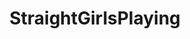 ---
title: StraightGirlsPlaying
crosslinks:
- EilaAdams
- collegesluts
- TimeaBella
- NSFW_GIF
- Unexpected
- freethenipple
- JodiWest
- BustyPetite
- IAmA
- NSFW_HTML5
- pornthatendtoosoon
- notinteresting
- AccidentalRenaissanceNSFW
- oliviawilde
- militarygonewild
- DataHoarder
- gonewild
- TracyLindsay
- girlskissing
- BustyNaturalPornstars
---